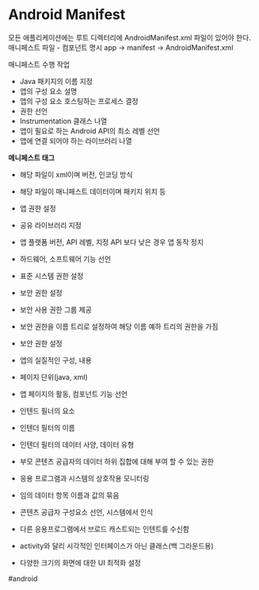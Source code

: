 # Android Manifest
모든 애플리케이션에는 루트 디렉터리에 AndroidManifest.xml 파일이 있어야 한다.
매니페스트 파일 - 컴포넌트 명시
app -> manifest -> AndroidManifest.xml

매니페스트 수행 작업
- Java 패키지의 이름 지정
- 앱의 구성 요소 설명
- 앱의 구성 요소 호스팅하는 프로세스 결정
- 권한 선언
- Instrumentation 클래스 나열
- 앱이 필요로 하는 Android API의 최소 레벨 선언
- 앱에 연결 되어야 하는 라이브러리 나열


**메니페스트 태그**
- <?xml> 해당 파일이 xml이며 버전, 인코딩 방식

- <manifest> 해당 파일이 매니페스트 데이터이며 패키지 위치 등

- <user-permission> 앱 권한 설정

- <user-library> 공유 라이브러리 지정

- <user-sdk> 앱 플랫폼 버전, API 레벨, 지정 API 보다 낮은 경우 앱 동작 정지

- <user-feature> 하드웨어, 소프트웨어 기능 선언

- <user-permission> 표준 시스템 권한 설정

- <permission> 보안 권한 설정

- <permission-group> 보안 사용 권한 그룹 제공

- <permission-tree> 보안 권한을 이름 트리로 설정하여 해당 이름 예하 트리의 권한을 가짐

- <permission> 보안 권한 설정

- <application> 앱의 실질적인 구성, 내용

- <activity> 페이지 단위(java, xml)

- <intent-filter> 앱 페이지의 활동, 컴포넌트 기능 선언

- <action>인텐드 필너의 요소

- <category> 인텐더 필터의 이름

- <data> 인텐더 필터의 데이터 사양, 데이터 유형

- <grant-uri-permission> 부모 콘텐츠 공급자의 데이터 하위 집합에 대해 부여 할 수 있는 권한

- <instrumentation> 응용 프로그램과 시스템의 상호작용 모니터링

- <meta-data> 임의 데이터 항목 이름과 값의 묶음

- <provider> 콘텐츠 공급자 구성요소 선언, 시스템에서 인식

- <receiver> 다른 응용프로그램에서 브로드 캐스트되는 인텐트를 수신함

- <service> activity와 달리 시각적인 인터페이스가 아닌 클래스(백 그라운드용)

- <supprots-screens> 다양한 크기의 화면에 대한 UI 최적화 설정

#android